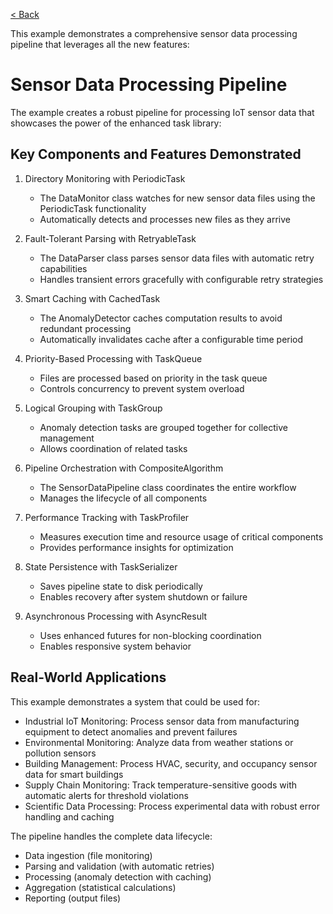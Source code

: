 [< Back](../../README.md)

This example demonstrates a comprehensive sensor data processing pipeline that leverages all the new features:

# Sensor Data Processing Pipeline
The example creates a robust pipeline for processing IoT sensor data that showcases the power of the enhanced task library:

## Key Components and Features Demonstrated

1. Directory Monitoring with PeriodicTask
   - The DataMonitor class watches for new sensor data files using the PeriodicTask functionality
   - Automatically detects and processes new files as they arrive

2. Fault-Tolerant Parsing with RetryableTask
    - The DataParser class parses sensor data files with automatic retry capabilities
    - Handles transient errors gracefully with configurable retry strategies

3. Smart Caching with CachedTask
    - The AnomalyDetector caches computation results to avoid redundant processing
    - Automatically invalidates cache after a configurable time period

4. Priority-Based Processing with TaskQueue
    - Files are processed based on priority in the task queue
    - Controls concurrency to prevent system overload

5. Logical Grouping with TaskGroup
    - Anomaly detection tasks are grouped together for collective management
    - Allows coordination of related tasks

6. Pipeline Orchestration with CompositeAlgorithm
    - The SensorDataPipeline class coordinates the entire workflow
    - Manages the lifecycle of all components

7. Performance Tracking with TaskProfiler
    - Measures execution time and resource usage of critical components
    - Provides performance insights for optimization

8. State Persistence with TaskSerializer
    - Saves pipeline state to disk periodically
    - Enables recovery after system shutdown or failure

9. Asynchronous Processing with AsyncResult
    - Uses enhanced futures for non-blocking coordination
    - Enables responsive system behavior



## Real-World Applications
This example demonstrates a system that could be used for:
- Industrial IoT Monitoring: Process sensor data from manufacturing equipment to detect anomalies and prevent failures
- Environmental Monitoring: Analyze data from weather stations or pollution sensors
- Building Management: Process HVAC, security, and occupancy sensor data for smart buildings
- Supply Chain Monitoring: Track temperature-sensitive goods with automatic alerts for threshold violations
- Scientific Data Processing: Process experimental data with robust error handling and caching

The pipeline handles the complete data lifecycle:
- Data ingestion (file monitoring)
- Parsing and validation (with automatic retries)
- Processing (anomaly detection with caching)
- Aggregation (statistical calculations)
- Reporting (output files)
